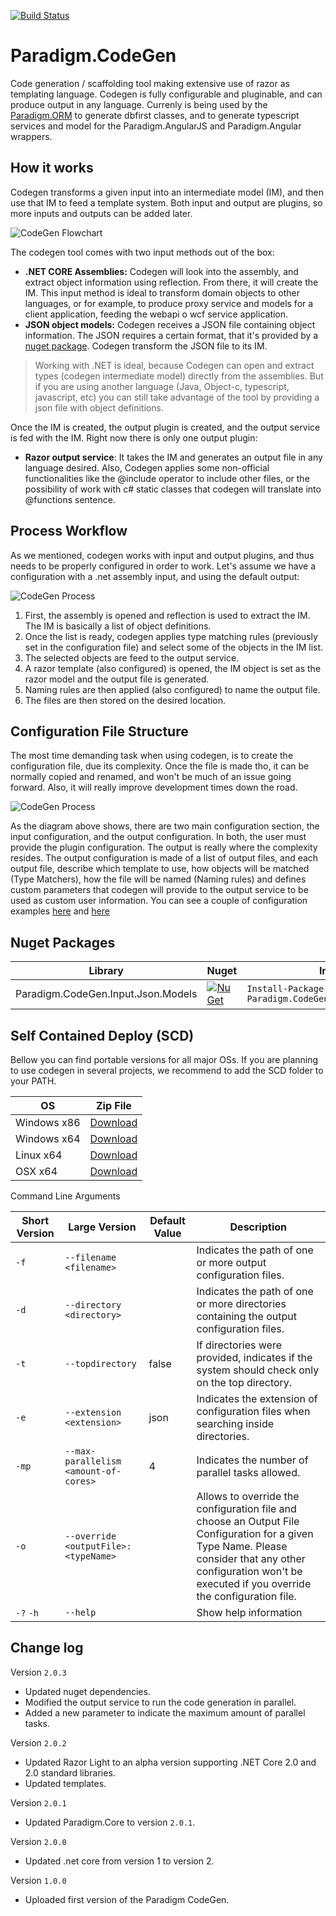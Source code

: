 [![Build Status](https://travis-ci.org/MiracleDevs/Paradigm.CodeGen.svg?branch=master)](https://travis-ci.org/MiracleDevs/Paradigm.CodeGen)

# Paradigm.CodeGen
Code generation / scaffolding tool making extensive use of razor as templating language.
Codegen is fully configurable and pluginable, and can produce output in any language.
Currenly is being used by the [Paradigm.ORM](https://github.com/MiracleDevs/Paradigm.ORM.git)
to generate dbfirst classes, and to generate typescript services and model for the Paradigm.AngularJS
and Paradigm.Angular wrappers.


How it works
---

Codegen transforms a given input into an intermediate model (IM), and then use that IM to feed a template system. Both input and output are plugins, so more inputs and outputs can be added later.

![CodeGen Flowchart](docs/images/codegen.flow.png)

The codegen tool comes with two input methods out of the box:
- **.NET CORE Assemblies:** Codegen will look into the assembly, and extract object information using reflection. From there, it will create the IM. This input method is ideal to transform domain objects to other languages, or for example, to produce proxy service and models for a client application, feeding the webapi o wcf service application.
- **JSON object models:**  Codegen receives a JSON file containing object information. The JSON requires a certain format, that it's provided by a [nuget package](https://www.nuget.org/packages/Paradigm.CodeGen.Input.Json.Models/). Codegen transform the JSON file to its IM.

> Working with .NET is ideal, because Codegen can open and extract types (codegen intermediate model) directly from the assemblies.
> But if you are using another language (Java, Object-c, typescript, javascript, etc) you
can still take advantage of the tool by providing a json file with object definitions.

Once the IM is created, the output plugin is created, and the output service is fed with the IM. Right now there is only one output plugin:
- **Razor output service**: It takes the IM and generates an output file in any language desired. Also, Codegen applies some non-official functionalities like the @include operator to include other files, or the possibility of work with c# static classes that codegen will translate into @functions sentence.

Process Workflow
---
As we mentioned, codegen works with input and output plugins, and thus needs to be properly configured in order to work. Let's assume we have a configuration with a .net assembly input, and using the default output:

![CodeGen Process](docs/images/codegen.process.png)

1. First, the assembly is opened and reflection is used to extract the IM.
The IM is basically a list of object definitions.
2. Once the list is ready, codegen applies type matching rules (previously set in the configuration file) and select some of the objects in the IM list.
3. The selected objects are feed to the output service.
4. A razor template (also configured) is opened, the IM object is set as the razor model and the output file is generated.
5. Naming rules are then applied (also configured) to name the output file.
6. The files are then stored on the desired location.


Configuration File Structure
---
The most time demanding task when using codegen, is to create the configuration file, due its complexity. Once the file is made tho, it can be normally copied and renamed, and won't be much of an issue going forward. Also, it will really improve development times down the road.

![CodeGen Process](docs/images/codegen.config.png)

As the diagram above shows, there are two main configuration section, the input configuration, and the output configuration. In both, the user must provide the plugin configuration.
The output is really where the complexity resides. The output configuration is made of a list of output files, and each output file, describe which template to use, how objects will be matched (Type Matchers), how the file will be named (Naming rules) and defines custom parameters that codegen will provide to the output service to be used as custom user information.
You can see a couple of configuration examples [here](examples/configuration/typescript.webapi.json) and [here](examples/configuration/csharp.orm.json)


Nuget Packages
---

| Library | Nuget | Install
|-|-|-|
| Paradigm.CodeGen.Input.Json.Models | [![NuGet](https://img.shields.io/nuget/v/Nuget.Core.svg)](https://www.nuget.org/packages/Paradigm.CodeGen.Input.Json.Models/) | `Install-Package Paradigm.CodeGen.Input.Json.Models` |


Self Contained Deploy (SCD)
---

Bellow you can find portable versions for all major OSs.
If you are planning to use codegen in several projects, we recommend to add the SCD folder to your PATH.

| OS | Zip File |
|-|-|
| Windows x86 | [Download](https://raw.githubusercontent.com/MiracleDevs/Paradigm.CodeGen/master/dist/codegen.win-x86.zip) |
| Windows x64 | [Download](https://raw.githubusercontent.com/MiracleDevs/Paradigm.CodeGen/master/dist/codegen.win-x64.zip) |
| Linux x64   | [Download](https://raw.githubusercontent.com/MiracleDevs/Paradigm.CodeGen/master/dist/codegen.linux-x64.zip) |
| OSX x64     | [Download](https://raw.githubusercontent.com/MiracleDevs/Paradigm.CodeGen/master/dist/codegen.osx-x64.zip) |


Command Line Arguments

| Short Version | Large Version | Default Value | Description |
|-|-|-|-|
| `-f`       | `--filename <filename>`              |       | Indicates the path of one or more output configuration files.
| `-d`       | `--directory <directory>`            |       | Indicates the path of one or more directories containing the output configuration files.
| `-t`       | `--topdirectory`                     | false | If directories were provided, indicates if the system should check only on the top directory.
| `-e`       | `--extension <extension>`            | json  | Indicates the extension of configuration files when searching inside directories.
| `-mp`      | `--max-parallelism <amount-of-cores>`| 4     | Indicates the number of parallel tasks allowed.
| `-o`       | `--override <outputFile>:<typeName>` |       | Allows to override the configuration file and choose an Output File Configuration for a given Type Name. Please consider that any other configuration won't be executed if you override the configuration file.
| `-?`  `-h` | `--help`                             |       | Show help information



Change log
---
Version `2.0.3`
- Updated nuget dependencies.
- Modified the output service to run the code generation in parallel.
- Added a new parameter to indicate the maximum amount of parallel tasks.

Version `2.0.2`
- Updated Razor Light to an alpha version supporting .NET Core 2.0 and 2.0 standard libraries.
- Updated templates.

Version `2.0.1`
- Updated Paradigm.Core to version `2.0.1`.

Version `2.0.0`
- Updated .net core from version 1 to version 2.

Version `1.0.0`
- Uploaded first version of the Paradigm CodeGen.
